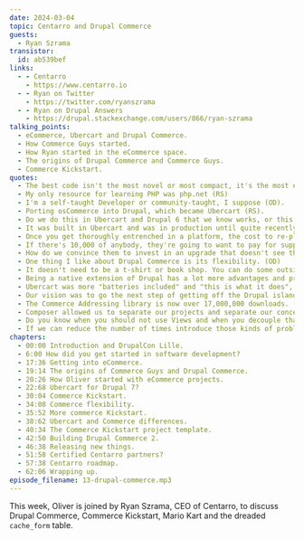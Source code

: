 ```yaml
---
date: 2024-03-04
topic: Centarro and Drupal Commerce
guests:
  - Ryan Szrama
transistor:
  id: ab539bef
links:
  - - Centarro
    - https://www.centarro.io
  - - Ryan on Twitter
    - https://twitter.com/ryanszrama
  - - Ryan on Drupal Answers
    - https://drupal.stackexchange.com/users/866/ryan-szrama
talking_points:
  - eCommerce, Ubercart and Drupal Commerce.
  - How Commerce Guys started.
  - How Ryan started in the eCommerce space.
  - The origins of Drupal Commerce and Commerce Guys.
  - Commerce Kickstart.
quotes:
  - The best code isn't the most novel or most compact, it's the most easily readable and easily extendable (RS).
  - My only resource for learning PHP was php.net (RS)
  - I'm a self-taught Developer or community-taught, I suppose (OD).
  - Porting osCommerce into Drupal, which became Ubercart (RS).
  - Do we do this in Ubercart and Drupal 6 that we know works, or this new thing that was Drupal Commerce in Drupal 7 (OD).
  - It was built in Ubercart and was in production until quite recently, considering we're in 2024 (OD).
  - Once you get thoroughly entrenched in a platform, the cost to re-platform outweighs the cost of maintaining it in-house (RS).
  - If there's 10,000 of anybody, they're going to want to pay for support (RS).
  - How do we convince them to invest in an upgrade that doesn't see them jettison Drupal entirely? (RS)
  - One thing I like about Drupal Commerce is its flexibility. (OD)
  - It doesn't need to be a t-shirt or book shop. You can do some outside the box things with it. (OD)
  - Being a native extension of Drupal has a lot more advantages and pros than cons. (RS)
  - Ubercart was more "batteries included" and "this is what it does", whereas Drupal Commerce is more flexible and although it requires a bit more setup to begin with, you can plug it together the way you want to. (OD)
  - Our vision was to go the next step of getting off the Drupal island. (RS)
  - The Commerce Addressing library is now over 17,000,000 downloads. (OD)
  - Composer allowed us to separate our projects and separate our concerns. (RS)
  - Do you know when you should not use Views and when you decouple that component and use JavaScript and the REST API? (RS)
  - If we can reduce the number of times introduce those kinds of problems, that's how I would certify somebody. (RS)
chapters:
  - 00:00 Introduction and DrupalCon Lille.
  - 6:00 How did you get started in software development?
  - 17:36 Getting into eCommerce.
  - 19:14 The origins of Commerce Guys and Drupal Commerce.
  - 20:26 How Oliver started with eCommerce projects.
  - 22:68 Ubercart for Drupal 7?
  - 30:04 Commerce Kickstart.
  - 34:08 Commerce flexibility.
  - 35:52 More commerce Kickstart.
  - 38:62 Ubercart and Commerce differences.
  - 40:34 The Commerce Kickstart project template.
  - 42:50 Building Drupal Commerce 2.
  - 46:38 Releasing new things.
  - 51:58 Certified Centarro partners?
  - 57:38 Centarro roadmap.
  - 62:06 Wrapping up.
episode_filename: 13-drupal-commerce.mp3
---
```


This week, Oliver is joined by Ryan Szrama, CEO of Centarro, to discuss Drupal Commerce, Commerce Kickstart, Mario Kart and the dreaded `cache_form` table.
